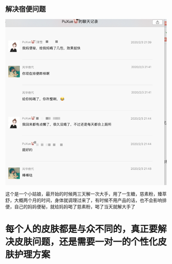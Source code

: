 
## 解决宿便问题

![](./../image/changDao.jpg)


这个是一个小姑娘，最开始的时候两三天解一次大手，用了一生糖，慈素粉，臻萃舒，大概两个月的时间，身体就调理过来了，有时候不用产品的话，也不会影响排便，自己的妈妈便秘，就给妈妈喝了慈素粉，喝了当天就解大手了



# 每个人的皮肤都是与众不同的，真正要解决皮肤问题，还是需要一对一的个性化皮肤护理方案

